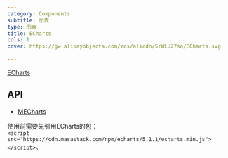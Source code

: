 ```yaml
---
category: Components
subtitle: 图表
type: 图表
title: ECharts
cols: 1
cover: https://gw.alipayobjects.com/zos/alicdn/5rWLU27so/ECharts.svg

---
```


[ECharts](https://echarts.apache.org/examples/zh/index.html)

## API

- [MECharts](/api/MECharts)

<!--alert:info-->
使用前需要先引用ECharts的包：
<br />
`<script src="https://cdn.masastack.com/npm/echarts/5.1.1/echarts.min.js"></script>`。
<!--/alert:info-->
